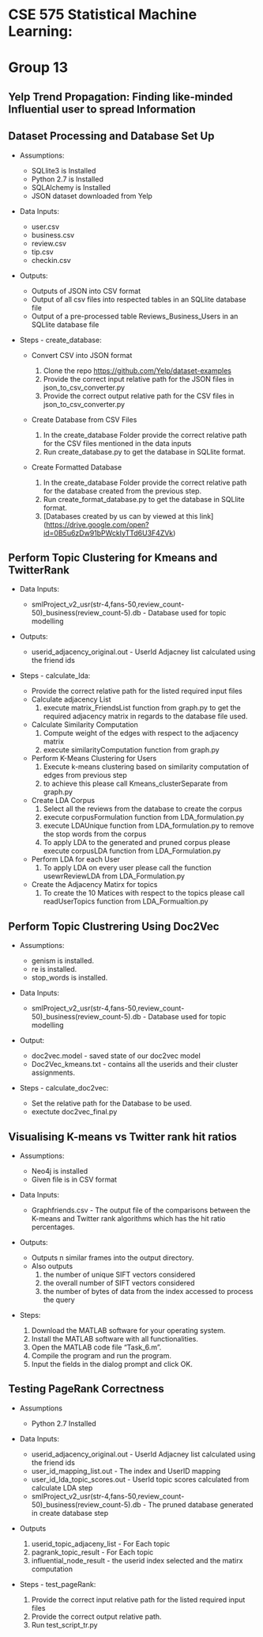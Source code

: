 # CSE 575 Statistical Machine Learning:

# Group 13

## Yelp Trend Propagation: Finding like-minded Influential user to spread Information 

## Dataset Processing and Database Set Up

* Assumptions:
	* SQLlite3 is Installed
	* Python 2.7 is Installed
	* SQLAlchemy is Installed
	* JSON dataset downloaded from Yelp

* Data Inputs:
	* user.csv
	* business.csv
	* review.csv
	* tip.csv
	* checkin.csv

* Outputs:
	* Outputs of JSON into CSV format
	* Output of all csv files into respected tables in an SQLlite database file
	* Output of a pre-processed table Reviews_Business_Users in an SQLlite database file

* Steps - create_database:
	- Convert CSV into JSON format
		1. Clone the repo https://github.com/Yelp/dataset-examples
		2. Provide the correct input relative path for the JSON files in json_to_csv_converter.py
		3. Provide the correct output relative path for the CSV files in json_to_csv_converter.py

	- Create Database from  CSV Files
		1. In the create_database Folder provide the correct relative path for the CSV files mentioned in the data inputs
		2. Run create_database.py to get the database in SQLlite format.
	
	- Create Formatted Database
		1. In the create_database Folder provide the correct relative path for the database created from the previous step. 
		2. Run create_format_database.py to get the database in SQLlite format.
		3. [Databases created by us can by viewed at this link] (https://drive.google.com/open?id=0B5u6zDw91bPWckIyTTd6U3F4ZVk)


## Perform Topic Clustering for Kmeans and TwitterRank

	
* Data Inputs:
	* smlProject_v2_usr(str-4,fans-50,review_count-50)_business(review_count-5).db - Database used for topic modelling

* Outputs:
	* userid_adjacency_original.out - UserId Adjacney list calculated using the friend ids

* Steps - calculate_lda:
	* Provide the correct relative path for the listed required input files
	-  Calculate adjacency List
		1. execute matrix_FriendsList function from graph.py to get the required adjacency matrix in regards to the database file used.
	-  Calculate Similarity Computation
		1. Compute weight of the edges with respect to the adjacency matrix
		2. execute similarityComputation function from graph.py 
	- Perform K-Means Clustering for Users
		1. Execute k-means clustering based on similarity computation of edges from previous step
		2. to achieve this please call Kmeans_clusterSeparate from graph.py
	- Create LDA Corpus
		1.	Select all the reviews from the database to create the corpus
		2. execute corpusFormulation function from LDA_formulation.py
		3. execute LDAUnique function from LDA_formulation.py to remove the stop words from the corpus
		4. To apply LDA to the generated and pruned corpus please execute corpusLDA function from LDA_Formulation.py
	- Perform LDA for each User
		1. To apply LDA on every user please call the function usewrReviewLDA from LDA_Formulation.py 
	- Create the Adjacency Matirx for topics
		1. To create the 10 Matices with respect to the topics please call readUserTopics function from LDA_Formualtion.py 

## Perform Topic Clustrering Using Doc2Vec

* Assumptions: 
	* genism is installed.
	* re is installed.
	* stop_words is installed.

* Data Inputs:
	* smlProject_v2_usr(str-4,fans-50,review_count-50)_business(review_count-5).db - Database used for topic modelling

* Output:
	* doc2vec.model - saved state of our doc2vec model 
	* Doc2Vec_kmeans.txt - contains all the userids and their cluster assignments.

* Steps - calculate_doc2vec:
	* Set the relative path for the Database to be used.
	* exectute doc2vec_final.py


## Visualising K-means vs Twitter rank hit ratios

* Assumptions: 
	* Neo4j is installed
	* Given file is in CSV format

* Data Inputs: 
	* Graphfriends.csv - The output file of the comparisons between the K-means and Twitter rank algorithms which has the hit ratio percentages.


* Outputs:
	* Outputs n similar frames into the output directory. 
	* Also outputs 
    	1. the number of unique SIFT vectors considered
    	2. the overall number of SIFT vectors considered
    	3. the number of bytes of data from the index accessed to process the query

* Steps:
	1. Download the MATLAB software for your operating system.
	2. Install the MATLAB software with all functionalities.
	3.  Open the MATLAB code file “Task_6.m”.
	4. Compile the program and run the program.
	5. Input the fields in the dialog prompt and click OK.

## Testing PageRank Correctness

 * Assumptions
 	* Python 2.7 Installed 	

 * Data Inputs: 
	* userid_adjacency_original.out - UserId Adjacney list calculated using the friend ids
	* user_id_mapping_list.out - The index and UserID mapping
	* user_id_lda_topic_scores.out - UserId topic scores calculated from calculate LDA step
	* smlProject_v2_usr(str-4,fans-50,review_count-50)_business(review_count-5).db - The pruned database generated in create database step

* Outputs
	1.  userid_topic_adjaceny_list - For Each topic
	2.  pagrank_topic_result - For Each topic
	3.  influential_node_result - the userid index selected and the matirx computation

* Steps - test_pageRank:
	1. Provide the correct input relative path for the listed required input files
	2. Provide the correct output relative path.
	3. Run test_script_tr.py 
		

